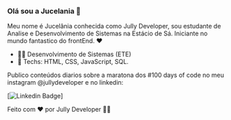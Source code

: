 ### Olá sou a Jucelania 👋

Meu nome é Jucelânia conhecida como Jully Developer, sou estudante de Analise e Desenvolvimento de Sistemas na Estácio de Sá.
Iniciante no mundo fantastico do frontEnd. ❤️

- 👩‍💻 Desenvolvimento de Sistemas (ETE)
- 🚀 Techs: HTML, CSS, JavaScript, SQL.

Publico conteúdos diarios sobre a maratona dos #100 days of code no meu instagram @jullydeveloper e no linkedin: 

[![Linkedin Badge](https://img.shields.io/badge/https://www.linkedin.com/in/jucel%C3%A2nia-silva-56a375197/)]

Feito com ❤️ por Jully Developer 👋🏽
